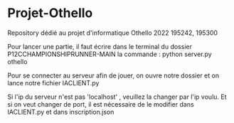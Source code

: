# Projet-Othello
Repository dédié au projet d'informatique Othello 2022
195242, 195300

Pour lancer une partie, il faut écrire dans le terminal du dossier P12CCHAMPIONSHIPRUNNER-MAIN la commande : python server.py othello

Pour se connecter au serveur afin de jouer, on ouvre notre dossier et on lance notre fichier IACLIENT.py 

Si l'ip du serveur n'est pas 'localhost' , veuillez la changer par l'ip voulu. Et si on veut changer de port, il est nécessaire de le modifier dans IACLIENT.py et dans inscription.json
